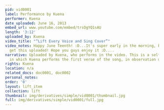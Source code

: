 ```yaml
---
pid: vid0001
label: Performance by Kuena
performer: Kuena
date_uploaded: June 16, 2013
embed_url: www.youtube.com/embed/trsOgYQ1sAU
length: '3:12'
uploaded_by: Kuena
video_title: "“Lift Every Voice and Sing Cover”"
video_notes: Happy June Teenth! :D...It's super early in the morning, but I had to
  get this uploaded! Hope you guys enjoy it :D....
narrative: Uploaded by Kuena, who performs in the video. This is a self-recorded upload,
  in which Kuena performs the first verse of the song, in observation of Juneteenth.
rights: Kuena
location: n/a
related_docs: doc0001, doc0002
personal_notes: 
order: '0'
layout: lift_item
collection: lift
thumbnail: img/derivatives/simple/vid0001/thumbnail.jpg
full: img/derivatives/simple/vid0001/full.jpg
---
```

